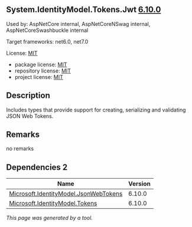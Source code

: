 System.IdentityModel.Tokens.Jwt [6.10.0](https://www.nuget.org/packages/System.IdentityModel.Tokens.Jwt/6.10.0)
--------------------

Used by: AspNetCore internal, AspNetCoreNSwag internal, AspNetCoreSwashbuckle internal

Target frameworks: net6.0, net7.0

License: [MIT](../../../../licenses/mit) 

- package license: [MIT](https://licenses.nuget.org/MIT) 
- repository license: [MIT](https://github.com/AzureAD/azure-activedirectory-identitymodel-extensions-for-dotnet) 
- project license: [MIT](https://github.com/AzureAD/azure-activedirectory-identitymodel-extensions-for-dotnet) 

Description
-----------
Includes types that provide support for creating, serializing and validating JSON Web Tokens.

Remarks
-----------
no remarks


Dependencies 2
-----------

|Name|Version|
|----------|:----|
|[Microsoft.IdentityModel.JsonWebTokens](../../../../packages/nuget.org/microsoft.identitymodel.jsonwebtokens/6.10.0)|6.10.0|
|[Microsoft.IdentityModel.Tokens](../../../../packages/nuget.org/microsoft.identitymodel.tokens/6.10.0)|6.10.0|

*This page was generated by a tool.*